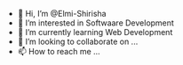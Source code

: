 - 👋 Hi, I’m @Elmi-Shirisha
- 👀 I’m interested in Softwaare Development 
- 🌱 I’m currently learning Web Development
- 💞️ I’m looking to collaborate on ...
- 📫 How to reach me ...

<!---
Elmi-Shirisha/Elmi-Shirisha is a ✨ special ✨ repository because its `README.md` (this file) appears on your GitHub profile.
You can click the Preview link to take a look at your changes.
--->
